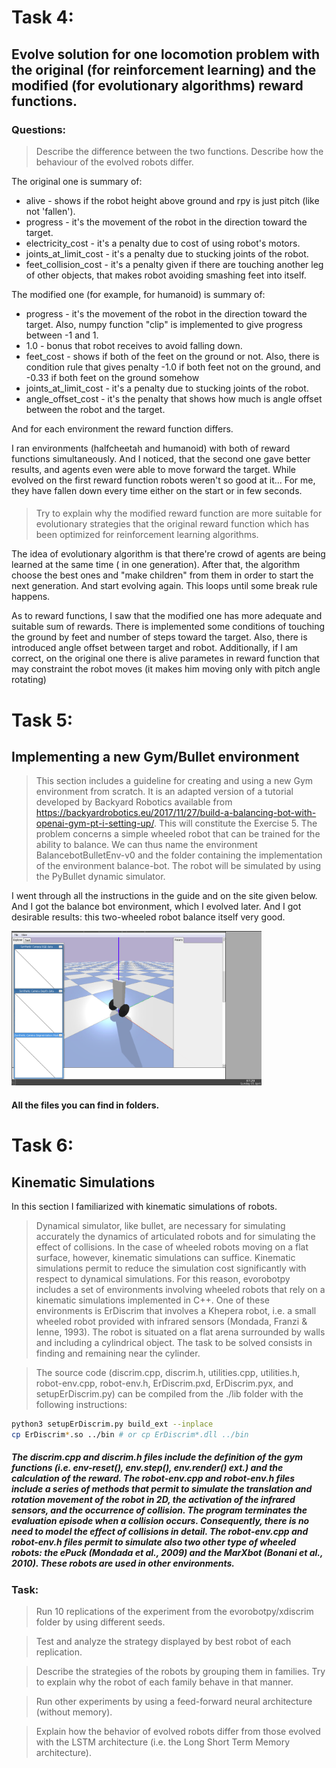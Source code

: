 # Task 4: 
## Evolve solution for one locomotion problem with the original (for reinforcement learning) and the modified (for evolutionary algorithms) reward functions.

### Questions: 
> Describe the difference between the two functions. Describe how the behaviour of the evolved robots differ.

The original one is summary of: 
* alive - shows if the robot height above ground and rpy is just pitch (like not 'fallen').
* progress - it's the movement of the robot in the direction toward the target. 
* electricity_cost -  it's a penalty due to cost of using robot's motors.
* joints_at_limit_cost - it's a penalty due to stucking joints of the robot. 
* feet_collision_cost - it's a penalty given if there are touching another leg of other objects, that makes robot avoiding smashing feet into itself.

The modified one (for example, for humanoid) is summary of: 
* progress - it's the movement of the robot in the direction toward the target. Also, numpy function "clip" is implemented to give progress between -1 and 1.
* 1.0 - bonus that robot receives to avoid falling down.
* feet_cost - shows if both of the feet on the ground or not. Also, there is condition rule that gives penalty -1.0 if both feet not on the ground, and -0.33 if both feet on the ground somehow
* joints_at_limit_cost - it's a penalty due to stucking joints of the robot. 
* angle_offset_cost - it's the penalty that shows how much is angle offset between the robot and the target.

And for each environment the reward function differs.

I ran environments (halfcheetah and humanoid) with both of reward functions simultaneously. And I noticed, that the second one gave better results, and agents even were able to move forward the target. While evolved on the first reward function robots weren't so good at it... For me, they have fallen down every time either on the start or in few seconds.

#### 

> Try to explain why the modified reward function are more suitable for evolutionary strategies that the original reward function which has been optimized for reinforcement learning algorithms. 

The idea of evolutionary algorithm is that there're crowd of agents are being learned at the same time ( in one generation). After that, the algorithm choose the best ones and "make children" from them in order to start the next generation. And start evolving again. This loops until some break rule happens.

As to reward functions, I saw that the modified one has more adequate and suitable sum of rewards. There is implemented some conditions of touching the ground by feet and number of steps toward the target. Also, there is introduced angle offset between target and robot. Additionally, if I am correct, on the original one there is alive parametes in reward function that may constraint the robot moves (it makes him moving only with pitch angle rotating)

# Task 5: 
## Implementing a new Gym/Bullet environment

> This section includes a guideline for creating and using a new Gym environment from scratch. It is an adapted version of a tutorial developed by Backyard Robotics available from https://backyardrobotics.eu/2017/11/27/build-a-balancing-bot-with-openai-gym-pt-i-setting-up/. This will constitute the Exercise 5. The problem concerns a simple wheeled robot that can be trained for the ability to balance. We can thus name the environment BalancebotBulletEnv-v0 and the folder containing the implementation of the environment balance-bot. The robot will be simulated by using the PyBullet dynamic simulator.


I went through all the instructions in the guide and on the site given below. And I got the balance bot environment, which I evolved later. And I got desirable results: this two-wheeled robot balance itself very good.

<!-- ![](balance-bot/files/balance_bot.png  =250x) -->
<img src="balance-bot/files/balance_bot.png" alt="robot that truly balances!!!" width="400"/>

#### All the files you can find in folders.

# Task 6: 
## Kinematic Simulations

In this section I familiarized with kinematic simulations of robots.

>Dynamical simulator, like bullet, are necessary for simulating accurately the dynamics of articulated robots and for simulating the effect of collisions. In the case of wheeled robots moving on a flat surface, however, kinematic simulations can suffice. Kinematic simulations permit to reduce the simulation cost significantly with respect to dynamical simulations. For this reason, evorobotpy includes a set of environments involving wheeled robots that rely on a kinematic simulations implemented in C++.
One of these environments is ErDiscrim that involves a Khepera robot, i.e. a small wheeled robot
provided with infrared sensors (Mondada, Franzi & Ienne, 1993). The robot is situated on a flat arena surrounded by walls and including a cylindrical object. The task to be solved consists in finding and remaining near the cylinder. 

>The source code (discrim.cpp, discrim.h, utilities.cpp, utilities.h, robot-env.cpp, robot-env.h, ErDiscrim.pxd, ErDiscrim.pyx, and setupErDiscrim.py) can be compiled from the ./lib folder with the following instructions:

```bash
python3 setupErDiscrim.py build_ext --inplace
cp ErDiscrim*.so ../bin # or cp ErDiscrim*.dll ../bin
``` 
##### The discrim.cpp and discrim.h files include the definition of the gym functions (i.e. env-reset(), env.step(), env.render() ext.) and the calculation of the reward. The robot-env.cpp and robot-env.h files include a series of methods that permit to simulate the translation and rotation movement of the robot in 2D, the activation of the infrared sensors, and the occurrence of collision. The program terminates the evaluation episode when a collision occurs. Consequently, there is no need to model the effect of collisions in detail. The robot-env.cpp and robot-env.h files permit to simulate also two other type of wheeled robots: the ePuck (Mondada et al., 2009) and the MarXbot (Bonani et al., 2010). These robots are used in other environments.

### Task: 
> Run 10 replications of the experiment from the evorobotpy/xdiscrim folder by using different seeds. 

> Test and analyze the strategy displayed by best robot of each replication. 

> Describe the strategies of the robots by grouping them in families. Try to explain why the robot of each family behave in that manner. 

> Run other experiments by using a feed-forward neural architecture (without memory). 

> Explain how the behavior of evolved robots differ from those evolved with the LSTM architecture (i.e. the Long Short Term Memory architecture).
